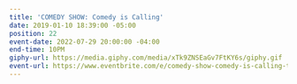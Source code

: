 ```yaml
---
title: 'COMEDY SHOW: Comedy is Calling'
date: 2019-01-10 18:39:00 -05:00
position: 22
event-date: 2022-07-29 20:00:00 -04:00
end-time: 10PM
giphy-url: https://media.giphy.com/media/xTk9ZNSEaGv7FtKY6s/giphy.gif
event-url: https://www.eventbrite.com/e/comedy-show-comedy-is-calling-tickets-373087303167
---
```


